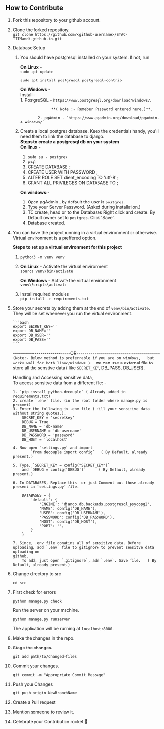 ## How to Contribute  

1. Fork this repository to your github account.  

2. Clone the forked repository.  
   `git clone https://github.com/<github-username>/STAC-IITMandi.github.io.git`  

3. Database Setup  
   1. You should have postgresql installed on your system. If not, run    
    
      **On Linux** -    
        `sudo apt update`  

        `sudo apt install postgresql postgresql-contrib`  

      **On Windows** -     
            Install -     
                  1. PostgreSQL - `https://www.postgresql.org/download/windows/`. 
   
                        **( Note :- Remeber Password entered here.)**.  
                                 
                  2. pgAdmin - `https://www.pgadmin.org/download/pgadmin-4-windows/`  
                            


   2. Create a local postgres database. Keep the credentials handy, you'll need them to link the database to django.  
    **Steps to create a postgresql db on your system**  
      **On linux** -  
       1. `sudo su - postgres`  
       2. `psql`  
       3. CREATE DATABASE <db-name>;  
       4. CREATE USER <db-username> WITH PASSWORD <db-password>;  
       5. ALTER ROLE <DB-USERNAME> SET client_encoding TO 'utf-8';  
       6. GRANT ALL PRIVILEGES ON DATABASE <db-name> TO <db-username>;    


      **On windows**:-  
      
        1. Open pgAdmin , by default the user is `postgres`.     
        2. Type your Server Password. (Asked during installation.)    
        3. TO create, head on to the Databases Right click and create. By Default owner set to `postgres`. Click 'Save'.  
        4. Database created.  

4. You can have the project running in a virtual environment or otherwise. Virtual environment is a preffered option.  

   **Steps to set up a virtual environment for this project**    
   1. `python3 -m venv venv`  
   2. **On Linux** - Activate the virtual environment  
         `source venv/bin/activate`  

      **On Windows** - Activate the virtual environment  
         `venv\Scripts\activate`  
         
   3. Install required modules  
      `pip install -r requirements.txt`  

5.  Store your secrets by adding them at the end of `venv/bin/activate`. They will be set whenever you run the virtual environment.

        ```bash
        export SECRET_KEY=''
        export DB_NAME=''
        export DB_USER=''
        export DB_PASS=''
        ```
    -----------------------------OR------------------------------------------    
     `(Note:- Below method is preferrable if you are on windows,   but works well for both linux/Windows.)  `
    we can use a external file to store all the senstive data ( like `SECRET_KEY`, DB_PASS, DB_USER).   

    Handling and Accessing sensitive data,   
      To access sensitve data from  a different file: -  

        1. `pip install python-decouple` ( Already added in requirements.txt)   
        2. create `.env` file. (in the root folder where manage.py is present)   
        3. Enter the following in .env file ( fill your sensitive data without string quotes.),  
            SECRET_KEY = 'secretkey'  
            DEBUG = True  
            DB_NAME = 'db-name'  
            DB_USERNAME = 'db-username'  
            DB_PASSWORD = 'password'  
            DB_HOST = 'localhost'  

        4. Now open `settings.py` and import   
                `from decouple import config`   ( By Default, already present.)   

        5. Type, `SECRET_KEY = config("SECRET_KEY")`  
            and `DEBUG = config('DEBUG')`      ( By Default, already present.)  

        6. In DATABASES, Replace this  or just Comment out those already present in `settings.py` file.  

            DATABASES = {   
                'default': {  
                    'ENGINE': 'django.db.backends.postgresql_psycopg2',  
                    'NAME': config('DB_NAME'),  
                    'USER': config('DB_USERNAME'),  
                    'PASSWORD': config('DB_PASSWORD'),  
                    'HOST': config('DB_HOST'),  
                    'PORT': '',  
                }  
            }  

        7. Since, .env file conatins all of sensitive data. Before uploading, add `.env` file to gitignore to prevent sensitve data uploading on
        github.  
            To add, just open `.gitignore`, add `.env`. Save file.   ( By Default, already present.)  


6.  Change directory to src  
    
    `cd src`

7.  First check for errors 
    
    `python manage.py check`    

    Run the server on your machine.   
    
    `python manage.py runserver`   
    
    The application will be running at `localhost:8000`.  

8.  Make the changes in the repo.

9.  Stage the changes.
    
    `git add path/to/changed-files`

10. Commit your changes.
    
    `git commit -m "Appropriate Commit Message"`

11. Push your Changes
    
    `git push origin NewBranchName`

12. Create a Pull request

13. Mention someone to review it.

14. Celebrate your Contribution rocket :rocket: <!-- flag{thankyou!} -->
